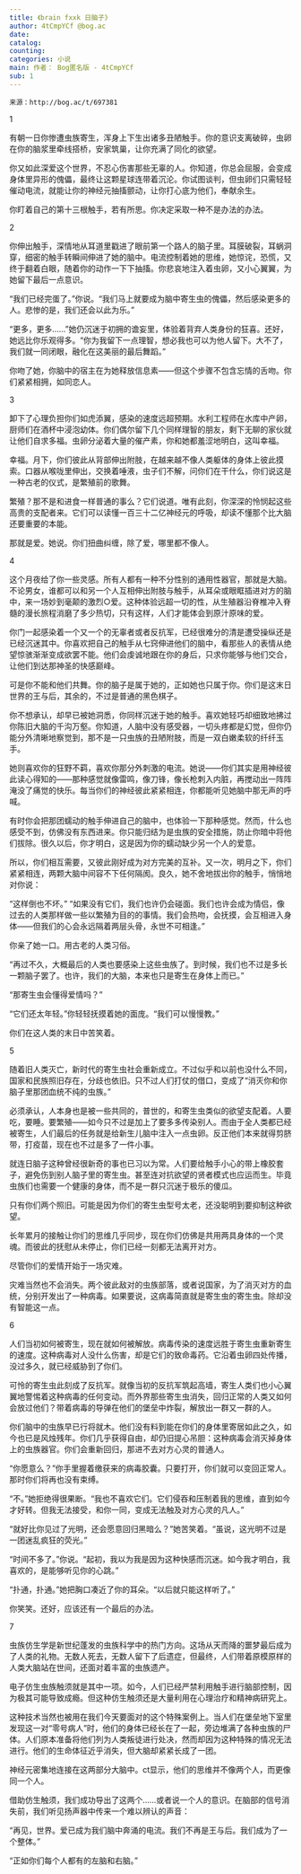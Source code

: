 ```yaml
---
title: 《brain fxxk 日脑子》
author: 4tCmpYCf @bog.ac
date: 
catalog: 
counting: 
categories: 小说
main: 作者： Bog匿名版 - 4tCmpYCf
sub: 1
---
```

    来源：http://bog.ac/t/697381

1

有朝一日你惨遭虫族寄生，浑身上下生出诸多丑陋触手。你的意识支离破碎，虫卵在你的脑浆里牵线搭桥，安家筑巢，让你充满了同化的欲望。

你又如此深爱这个世界，不忍心伤害那些无辜的人。你知道，你总会屈服，会变成身体里异形的傀儡，最终让这颗星球连带着沉沦。你试图谈判，但虫卵们只需轻轻催动电流，就能让你的神经元抽搐颤动，让你打心底为他们，奉献余生。

你盯着自己的第十三根触手，若有所思。你决定采取一种不是办法的办法。

2

你伸出触手，深情地从耳道里戳进了眼前第一个路人的脑子里。耳膜破裂，耳蜗洞穿，细密的触手转瞬间伸进了她的脑中。电流控制着她的思维，她惊诧，恐慌，又终于翻着白眼，随着你的动作一下下抽搐。你悲哀地注入着虫卵，又小心翼翼，为她留下最后一点意识。

“我们已经完蛋了。”你说。“我们马上就要成为脑中寄生虫的傀儡，然后感染更多的人。悲惨的是，我们还会以此为乐。”

“更多，更多……”她仍沉迷于初拥的谵妄里，体验着背弃人类身份的狂喜。还好，她远比你乐观得多。“你为我留下一点理智，想必我也可以为他人留下。大不了，我们就一同闭眼，融化在这美丽的最后舞蹈。”

你吻了她，你脑中的宿主在为她释放信息素——但这个步骤不包含忘情的舌吻。你们紧紧相拥，如同恋人。

3

卸下了心理负担你们如虎添翼，感染的速度远超预期。水利工程师在水库中产卵，厨师们在酒杯中浸泡幼体。你们偶尔留下几个同样理智的朋友，剩下无聊的家伙就让他们自求多福。虫卵分泌着大量的催产素，你和她都羞涩地明白，这叫幸福。

幸福。月下，你们彼此从背部伸出附肢，在越来越不像人类躯体的身体上彼此摸索。口器从喉咙里伸出，交换着唾液，虫子们不解，问你们在干什么，你们说这是一种古老的仪式，是繁殖前的歌舞。

繁殖？那不是和进食一样普通的事么？它们说道。唯有此刻，你深深的怜悯起这些高贵的支配者来。它们可以读懂一百三十二亿神经元的呼吸，却读不懂那个比大脑还要重要的本能。

那就是爱。她说。你们扭曲纠缠，除了爱，哪里都不像人。

4

这个月夜给了你一些灵感。所有人都有一种不分性别的通用性器官，那就是大脑。不论男女，谁都可以和另一个人互相伸出附肢与触手，从耳朵或眼眶插进对方的脑中，来一场妙到毫颠的激烈○爱。这种体验远超一切的性，从生殖器沿脊椎冲入脊髓的漫长旅程消磨了多少热切，只有这样，人们才能体会到原汁原味的爱。

你门一起感染着一个又一个的无辜者或者反抗军，已经很难分的清是遭受操纵还是已经沉迷其中。你喜欢把自己的触手从七窍伸进他们的脑中，看那些人的表情从绝望惊骇渐渐变成欲罢不能。他们会虔诚地跟在你的身后，只求你能够与他们交合，让他们到达那神圣的快感巅峰。

可是你不能和他们共舞。你的脑子是属于她的，正如她也只属于你。你们是这末日世界的王与后，其余的，不过是普通的黑色棋子。

你不想承认，却早已被她洞悉，你同样沉迷于她的触手。喜欢她轻巧却细致地拂过你陈旧大脑的千沟万壑。你知道，人脑中没有感受器，一切头疼都是幻觉，但你仍能分外清晰地察觉到，那不是一只虫族的丑陋附肢，而是一双白嫩柔软的纤纤玉手。

她则喜欢你的狂野不羁，喜欢你那分外刺激的电流。她说——你们其实是用神经彼此读心得知的——那种感觉就像雷鸣，像刀锋，像长枪刺入内脏，再搅动出一阵阵淹没了痛觉的快乐。每当你们的神经彼此紧紧相连，你都能听见她脑中那无声的呼喊。

有时你会把那团蠕动的触手伸进自己的脑中，也体验一下那种感觉。然而，什么也感受不到，仿佛没有东西进来。你只能归结为是虫族的安全措施，防止你暗中将他们拔除。很久以后，你才明白，这是因为你的蠕动缺少另一个人的爱意。

所以，你们相互需要，又彼此刚好成为对方完美的互补。又一次，明月之下，你们紧紧相连，两颗大脑中间容不下任何隔阂。良久，她不舍地拔出你的触手，悄悄地对你说：

“这样倒也不坏。”
“如果没有它们，我们也许仍会碰面。我们也许会成为情侣，像过去的人类那样做一些以繁殖为目的的事情。我们会热吻，会抚摸，会互相进入身体——但我们的心会永远隔着两层头骨，永世不可相逢。”

你亲了她一口。用古老的人类习俗。

“再过不久，大概最后的人类也要感染上这些虫族了。到时候，我们也不过是多长一颗脑子罢了。也许，我们的大脑，本来也只是寄生在身体上而已。”

“那寄生虫会懂得爱情吗？”

“它们还太年轻。”你轻轻抚摸着她的面庞。“我们可以慢慢教。”

你们在这人类的末日中苦笑着。

5

随着旧人类灭亡，新时代的寄生虫社会重新成立。不过似乎和以前也没什么不同，国家和民族照旧存在，分歧也依旧。只不过人们打仗的借口，变成了“消灭你和你脑子里那团血统不纯的虫族。”

必须承认，人本身也是被一些共同的，普世的，和寄生虫类似的欲望支配着。人要吃，要睡。要繁殖——如今只不过是加上了要多多传染别人。而由于全人类都已经被寄生，人们最后的任务就是给新生儿脑中注入一点虫卵。反正他们本来就得剪脐带，打疫苗，现在也不过是多了一件小事。

就连日脑子这种曾经很新奇的事也已习以为常。人们要给触手小心的带上橡胶套子，避免伤到别人脑子里的寄生虫。甚至连对抗欲望的贤者模式也应运而生。毕竟虫族们也需要一个健康的身体，而不是一群只沉迷于极乐的傻瓜。

只有你们两个照旧。可能是因为你们的寄生虫型号太老，还没聪明到要抑制这种欲望。

长年累月的接触让你们的思维几乎同步，现在你们仿佛是共用两具身体的一个灵魂。而彼此的抚慰从未停止，你们已经一刻都无法离开对方。

尽管你们的爱情开始于一场灾难。

灾难当然也不会消失。两个彼此敌对的虫族部落，或者说国家，为了消灭对方的血统，分别开发出了一种病毒。如果要说，这病毒简直就是寄生虫的寄生虫。除却没有智能这一点。

6

人们当初如何被寄生，现在就如何被解放。病毒传染的速度远胜于寄生虫重新寄生的速度。这种病毒对人没什么伤害，却是它们的致命毒药。它沿着虫卵四处传播，没过多久，就已经威胁到了你们。

可怜的寄生虫此刻成了反抗军。就像当初的反抗军筑起高墙，寄生人类们也小心翼翼地警惕着这种病毒的任何变动。而外界那些寄生虫消失，回归正常的人类又如何会放过他们？带着病毒的导弹在他们的堡垒中炸裂，解放出一群又一群的人。

你们脑中的虫族早已行将就木。他们没有料到能在你们的身体里寄居如此之久，如今也已是风烛残年。你们几乎获得自由，却仍旧提心吊胆：这种病毒会消灭掉身体上的虫族器官。你们会重新回归，那进不去对方心灵的普通人。

“你愿意么？”你手里握着缴获来的病毒胶囊。只要打开，你们就可以变回正常人。那时你们将再也没有束缚。

“不。”她拒绝得很果断。“我也不喜欢它们。它们侵吞和压制着我的思维，直到如今才好转。但我无法接受，和你一同，变成无法触及对方心灵的凡人。”

“就好比你见过了光明，还会愿意回归黑暗么？”她苦笑着。“虽说，这光明不过是一团迷乱疯狂的荧光。”

“时间不多了。”你说。“起初，我以为我是因为这种快感而沉迷。如今我才明白，我喜欢的，是能够听见你的心跳。”

“扑通，扑通。”她把胸口凑近了你的耳朵。“以后就只能这样听了。”

你笑笑。还好，应该还有一个最后的办法。

7

虫族仿生学是新世纪蓬发的虫族科学中的热门方向。这场从天而降的噩梦最后成为了人类的礼物。无数人死去，无数人留下了后遗症，但最终，人们带着原模原样的人类大脑站在世间，还面对着丰富的虫族遗产。

电子仿生虫族触须就是其中一项。如今，人们已经严禁利用触手进行脑部控制，因为极其可能导致成瘾。但这种仿生触须还是大量利用在心理治疗和精神病研究上。

这种技术当然也被用在我们今天要面对的这个特殊案例上。当人们在堡垒地下室里发现这一对“零号病人”时，他们的身体已经长在了一起，旁边堆满了各种虫族的尸体。人们原本准备将他们列为人类叛徒进行处决，然而却因为这种特殊的情况无法进行。他们的生命体征近乎消失，但大脑却紧紧长成了一团。

神经元密集地连接在这两部分大脑中。ct显示，他们的思维并不像两个人，而更像同一个人。

借助仿生触须，我们成功导出了这两个……或者说一个人的意识。在脑部的信号消失前，我们听见扬声器中传来一个难以辨认的声音：

“再见，世界。爱已成为我们脑中奔涌的电流。我们不再是王与后。我们成为了一个整体。”

“正如你们每个人都有的左脑和右脑。”